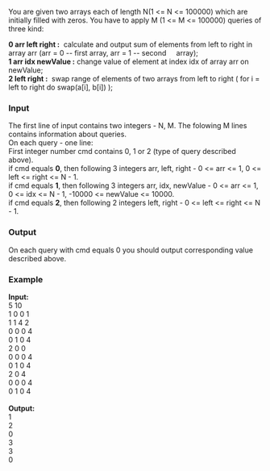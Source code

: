 <p>You are given two arrays each of length N(1 &lt;= N &lt;= 100000) which are initially filled with zeros. You have to apply M (1 &lt;= M &lt;= 100000) queries of three kind:&nbsp;</p>
<p><strong>0 arr left right :</strong>&nbsp;&nbsp;calculate and output sum of elements from left to right in array arr (arr = 0 -- first array, arr = 1 -- second &nbsp; &nbsp; array);&nbsp;<br><strong>1 arr idx newValue :</strong>&nbsp;change value of element at index idx of array arr on newValue;<br><strong>2 left right :</strong>&nbsp;&nbsp;swap range of elements of two arrays from left to right ( for i = left to right do swap(a[i], b[i]) );</p>
<h3>Input</h3>
<p>The first line of input contains two integers - N, M. The folowing M lines contains information about queries. <br>On each query - one line: <br>First integer number cmd contains 0, 1 or 2 (type of query described above). <br>if cmd equals <strong>0</strong>, then following 3 integers arr, left, right - 0 &lt;= arr &lt;= 1, 0 &lt;= left &lt;= right &lt;= N - 1. <br>if cmd equals <strong>1</strong>, then following 3 integers arr, idx, newValue - 0 &lt;= arr &lt;= 1, 0 &lt;= idx &lt;= N - 1, -10000 &lt;= newValue &lt;= 10000. <br>if cmd equals <strong>2</strong>, then following 2 integers left, right - 0 &lt;= left &lt;= right &lt;= N - 1.</p>
<h3>Output</h3>
<p>On each query with cmd equals 0 you should output corresponding value described above.</p>
<h3>Example</h3>
<p><strong>Input:</strong><br>5 10 <br>1 0 0 1 <br>1 1 4 2 <br>0 0 0 4 <br>0 1 0 4 <br>2 0 0 <br>0 0 0 4 <br>0 1 0 4 <br>2 0 4 <br>0 0 0 4 <br>0 1 0 4<br><br><strong>Output:</strong><br>1 <br>2 <br>0 <br>3 <br>3 <br>0</p>